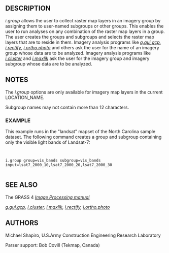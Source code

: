 
## DESCRIPTION

*i.group* allows the user to collect raster map layers in an imagery
group by assigning them to user-named subgroups or other groups. This
enables the user to run analyses on any combination of the raster map layers
in a group. The user creates the groups and subgroups and selects the
raster map layers that are to reside in them. Imagery analysis programs like
*[g.gui.gcp](g.gui.gcp.html)*,
*[i.rectify](i.rectify.html)*,
*[i.ortho.photo](i.ortho.photo.html)* and
others ask the user for the name of an imagery group whose data are to be
analyzed. Imagery analysis programs like
*[i.cluster](i.cluster.html)* and
*[i.maxlik](i.maxlik.html)* ask the user for the imagery group
and imagery subgroup whose data are to be analyzed.

## NOTES

The *i.group* options are only available for
imagery map layers in the current LOCATION\_NAME.

Subgroup names may not contain more than 12 characters.

### EXAMPLE

This example runs in the "landsat" mapset of the North Carolina sample
dataset. The following command creates a group and subgroup containing
only the visible light bands of Landsat-7:

```


i.group group=vis_bands subgroup=vis_bands input=lsat7_2000_10,lsat7_2000_20,lsat7_2000_30


```

## SEE ALSO

The GRASS 4 *[Image
Processing manual](https://grass.osgeo.org/gdp/imagery/grass4_image_processing.pdf)*

*[g.gui.gcp](g.gui.gcp.html),
[i.cluster](i.cluster.html),
[i.maxlik](i.maxlik.html),
[i.rectify](i.rectify.html),
[i.ortho.photo](i.ortho.photo.html)*

## AUTHORS

Michael Shapiro,
U.S.Army Construction Engineering
Research Laboratory

Parser support: Bob Covill (Tekmap, Canada)
